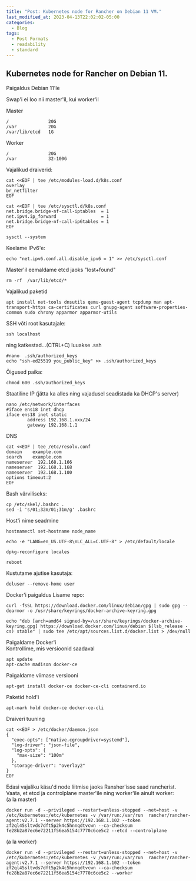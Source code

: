 ```yaml
---
title: "Post: Kubernetes node for Rancher on Debian 11 VM."
last_modified_at: 2023-04-13T22:02:02-05:00
categories:
  - Blog
tags:
  - Post Formats
  - readability
  - standard
---
```


## Kubernetes node for Rancher on Debian 11.

Paigaldus Debian 11'le

Swap'i ei loo nii master'il, kui worker'il


Master
```
/               20G
/var            20G
/var/lib/etcd   1G
```
Worker
```
/               20G
/var            32-100G
```

Vajalikud draiverid:
```
cat <<EOF | tee /etc/modules-load.d/k8s.conf
overlay
br_netfilter
EOF
```
```
cat <<EOF | tee /etc/sysctl.d/k8s.conf
net.bridge.bridge-nf-call-iptables  = 1
net.ipv4.ip_forward                 = 1
net.bridge.bridge-nf-call-ip6tables = 1
EOF
````
```
sysctl --system
```
Keelame IPv6'e:
```
echo "net.ipv6.conf.all.disable_ipv6 = 1" >> /etc/sysctl.conf
```
Master'il eemaldame etcd jaoks "lost+found"
```
rm -rf  /var/lib/etcd/*
```
Vajalikud paketid
```
apt install net-tools dnsutils qemu-guest-agent tcpdump man apt-transport-https ca-certificates curl gnupg-agent software-properties-common sudo chrony apparmor apparmor-utils
```
SSH võti root kasutajale:
```
ssh localhost
```
ning katkestad...(CTRL+C) luuakse .ssh
```
#nano  .ssh/authorized_keys
echo "ssh-ed25519 you_public_key" >> .ssh/authorized_keys
````
Õigused paika:
```
chmod 600 .ssh/authorized_keys
```
Staatiline IP (jätta ka alles ning vajadusel seadistada ka DHCP's server)
```
nano /etc/network/interfaces
#iface ens18 inet dhcp
iface ens18 inet static
        address 192.168.1.xxx/24
        gateway 192.168.1.1
```
DNS
```
cat <<EOF | tee /etc/resolv.conf
domain    example.com
search    example.com
nameserver  192.168.1.166
nameserver  192.168.1.168
nameserver  192.168.1.100
options timeout:2
EOF
```

Bash värviliseks:
```
cp /etc/skel/.bashrc .
sed -i 's/01;32m/01;31m/g' .bashrc
```

Host'i nime seadmine
```
hostnamectl set-hostname node_name
```
```
echo -e "LANG=en_US.UTF-8\nLC_ALL=C.UTF-8" > /etc/default/locale
````
```
dpkg-reconfigure locales
```
```
reboot
```
Kustutame ajutise kasutaja:
```
deluser --remove-home user
```
Docker'i paigaldus
Lisame repo:
```
curl -fsSL https://download.docker.com/linux/debian/gpg | sudo gpg --dearmor -o /usr/share/keyrings/docker-archive-keyring.gpg
```
```
echo "deb [arch=amd64 signed-by=/usr/share/keyrings/docker-archive-keyring.gpg] https://download.docker.com/linux/debian $(lsb_release -cs) stable" | sudo tee /etc/apt/sources.list.d/docker.list > /dev/null
```
Paigaldame Docker'i \
Kontrollime, mis versioonid saadaval
```
apt update
apt-cache madison docker-ce
```
Paigaldame viimase versiooni
```
apt-get install docker-ce docker-ce-cli containerd.io
```
Paketid hold'i
```
apt-mark hold docker-ce docker-ce-cli
```
Draiveri tuuning
```
cat <<EOF > /etc/docker/daemon.json
{
  "exec-opts": ["native.cgroupdriver=systemd"],
  "log-driver": "json-file",
  "log-opts": {
    "max-size": "100m"
  },
  "storage-driver": "overlay2"
}
EOF
```
Edasi vajaliku käsu'd node liitmise jaoks Ransher'isse saad rancherist. Vaata, et etcd ja controlplane master'ile ning worker'ile ainult worker:\
(a la master)
```
docker run -d --privileged --restart=unless-stopped --net=host -v /etc/kubernetes:/etc/kubernetes -v /var/run:/var/run  rancher/rancher-agent:v2.7.1 --server https://192.168.1.102 --token zf2ql45sltvds7dft5p2k4c5hnnqdtvcwn --ca-checksum fe28b2a87ec6e72211f56ea5154c7770c6ce5c2 --etcd --controlplane
```
(a la worker)
```
docker run -d --privileged --restart=unless-stopped --net=host -v /etc/kubernetes:/etc/kubernetes -v /var/run:/var/run  rancher/rancher-agent:v2.7.1 --server https://192.168.1.102 --token zf2ql45sltvds7dft5p2k4c5hnnqdtvcwn --ca-checksum fe28b2a87ec6e72211f56ea5154c7770c6ce5c2 --worker
```